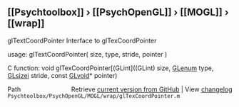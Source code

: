 ## [[Psychtoolbox]] &#8250; [[PsychOpenGL]] &#8250; [[MOGL]] &#8250; [[wrap]]

glTextCoordPointer  Interface to glTexCoordPointer  
  
usage:  glTextCoordPointer( size, type, stride, pointer )  
  
C function:  void glTexCoordPointer[(GLint]((GLint) size, [GLenum](GLenum) type, [GLsizei](GLsizei) stride, const [GLvoid](GLvoid)\* pointer)  




<div class="code_header" style="text-align:right;">
  <span style="float:left;">Path&nbsp;&nbsp;</span> <span class="counter">Retrieve <a href=
  "https://raw.github.com/Psychtoolbox-3/Psychtoolbox-3/beta/Psychtoolbox/PsychOpenGL/MOGL/wrap/glTexCoordPointer.m">current version from GitHub</a> | View <a href=
  "https://github.com/Psychtoolbox-3/Psychtoolbox-3/commits/beta/Psychtoolbox/PsychOpenGL/MOGL/wrap/glTexCoordPointer.m">changelog</a></span>
</div>
<div class="code">
  <code>Psychtoolbox/PsychOpenGL/MOGL/wrap/glTexCoordPointer.m</code>
</div>


